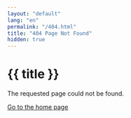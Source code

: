 ```yaml
---
layout: "default"
lang: "en"
permalink: "/404.html"
title: "404 Page Not Found"
hidden: true
---
```


# {{ title }}

The requested page could not be found.

[Go to the home page](/)

